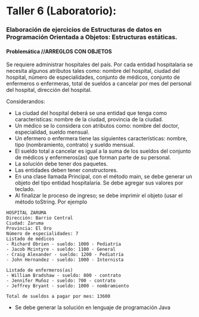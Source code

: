 # Taller 6 (Laboratorio): 
### Elaboración de ejercicios de Estructuras de datos en Programación Orientada a Objetos: Estructuras estáticas.

#### Problemática  //ARREGLOS CON OBJETOS

Se requiere administrar hospitales del país. Por cada entidad hospitalaria se necesita algunos atributos tales como: nombre del hospital, ciudad del hospital, número de especialidades, conjunto de médicos, conjunto de enfermeros o enfermeras, total de sueldos a cancelar por mes del personal del hospital, dirección del hospital.

Considerandos:

* La ciudad del hospital deberá se una entidad que tenga como características: nombre de la ciudad, provincia de la ciudad.
* Un médico se lo considera con atributos como: nombre del doctor, especialidad, sueldo mensual.
* Un efermero o enfermera tiene las siguientes características: nombre, tipo (nombramiento, contrato) y sueldo mensual.
* El sueldo total a cancelar es igual a la suma de los sueldos del conjunto de médicos y enfermeros(as) que forman parte de su personal.
* La solución debe tener dos paquetes.
* Las entidades deben tener constructores.
* En una clase llamada Principal, con el método main, se debe generar un objeto del tipo entidad hospitalaria. Se debe agregar sus valores por teclado.
* Al finalizar le proceso de ingreso; se debe imprimir el objeto (usar el método toString. Por ejemplo

```
HOSPITAL ZARUMA
Dirección: Barrio Central
Ciudad: Zaruma 
Provincia: El Oro
Número de especialidades: 7
Listado de médicos
- Richard Obrien - sueldo: 1000 - Pediatría
- Jacob Mcintyre - sueldo: 1100 - General
- Craig Alexander - sueldo: 1200 - Pediatría
- John Hernandez - sueldo: 1000 - Internista

Listado de enfermeros(as)
- William Bradshaw - sueldo: 800 - contrato
- Jennifer Muñoz - sueldo: 700 - contrato
- Jeffrey Bryant - sueldo: 1000 - nombramiento

Total de sueldos a pagar por mes: 13600
```

* Se debe generar la solución en lenguaje de programación Java

